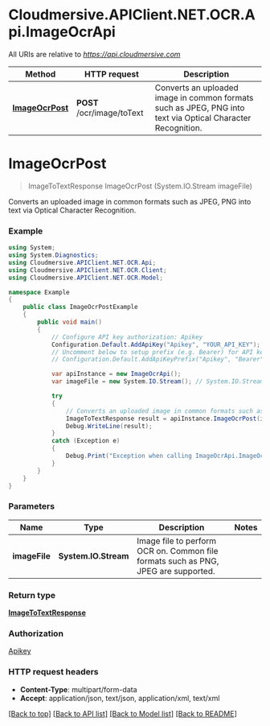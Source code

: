 # Cloudmersive.APIClient.NET.OCR.Api.ImageOcrApi

All URIs are relative to *https://api.cloudmersive.com*

Method | HTTP request | Description
------------- | ------------- | -------------
[**ImageOcrPost**](ImageOcrApi.md#imageocrpost) | **POST** /ocr/image/toText | Converts an uploaded image in common formats such as JPEG, PNG into text via Optical Character Recognition.


<a name="imageocrpost"></a>
# **ImageOcrPost**
> ImageToTextResponse ImageOcrPost (System.IO.Stream imageFile)

Converts an uploaded image in common formats such as JPEG, PNG into text via Optical Character Recognition.

### Example
```csharp
using System;
using System.Diagnostics;
using Cloudmersive.APIClient.NET.OCR.Api;
using Cloudmersive.APIClient.NET.OCR.Client;
using Cloudmersive.APIClient.NET.OCR.Model;

namespace Example
{
    public class ImageOcrPostExample
    {
        public void main()
        {
            // Configure API key authorization: Apikey
            Configuration.Default.AddApiKey("Apikey", "YOUR_API_KEY");
            // Uncomment below to setup prefix (e.g. Bearer) for API key, if needed
            // Configuration.Default.AddApiKeyPrefix("Apikey", "Bearer");

            var apiInstance = new ImageOcrApi();
            var imageFile = new System.IO.Stream(); // System.IO.Stream | Image file to perform OCR on.  Common file formats such as PNG, JPEG are supported.

            try
            {
                // Converts an uploaded image in common formats such as JPEG, PNG into text via Optical Character Recognition.
                ImageToTextResponse result = apiInstance.ImageOcrPost(imageFile);
                Debug.WriteLine(result);
            }
            catch (Exception e)
            {
                Debug.Print("Exception when calling ImageOcrApi.ImageOcrPost: " + e.Message );
            }
        }
    }
}
```

### Parameters

Name | Type | Description  | Notes
------------- | ------------- | ------------- | -------------
 **imageFile** | **System.IO.Stream**| Image file to perform OCR on.  Common file formats such as PNG, JPEG are supported. | 

### Return type

[**ImageToTextResponse**](ImageToTextResponse.md)

### Authorization

[Apikey](../README.md#Apikey)

### HTTP request headers

 - **Content-Type**: multipart/form-data
 - **Accept**: application/json, text/json, application/xml, text/xml

[[Back to top]](#) [[Back to API list]](../README.md#documentation-for-api-endpoints) [[Back to Model list]](../README.md#documentation-for-models) [[Back to README]](../README.md)

